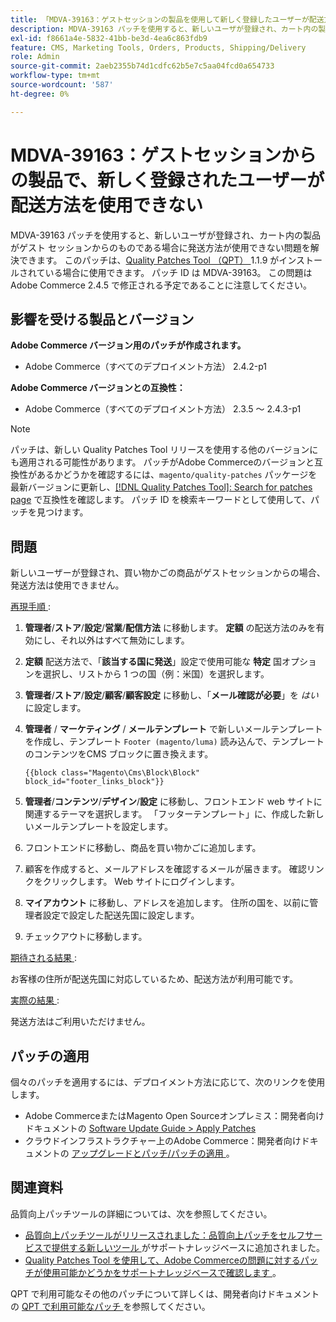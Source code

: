 ```yaml
---
title: 「MDVA-39163：ゲストセッションの製品を使用して新しく登録したユーザーが配送方法を使用できない」
description: MDVA-39163 パッチを使用すると、新しいユーザが登録され、カート内の製品がゲスト セッションからのものである場合に発送方法が使用できない問題を解決できます。 このパッチは、[Quality Patches Tool （QPT） ] （/help/announcements/adobe-commerce-announcements/magento-quality-patches-released-new-tool-to-self-serve-quality-patches.md） 1.1.9 がインストールされている場合に利用できます。 パッチ ID は MDVA-39163。 この問題はAdobe Commerce 2.4.5 で修正される予定であることに注意してください。
exl-id: f8661a4e-5832-41bb-be3d-4ea6c863fdb9
feature: CMS, Marketing Tools, Orders, Products, Shipping/Delivery
role: Admin
source-git-commit: 2aeb2355b74d1cdfc62b5e7c5aa04fcd0a654733
workflow-type: tm+mt
source-wordcount: '587'
ht-degree: 0%

---
```


# MDVA-39163：ゲストセッションからの製品で、新しく登録されたユーザーが配送方法を使用できない

MDVA-39163 パッチを使用すると、新しいユーザが登録され、カート内の製品がゲスト セッションからのものである場合に発送方法が使用できない問題を解決できます。 このパッチは、[Quality Patches Tool （QPT） ](/help/announcements/adobe-commerce-announcements/magento-quality-patches-released-new-tool-to-self-serve-quality-patches.md)1.1.9 がインストールされている場合に使用できます。 パッチ ID は MDVA-39163。 この問題はAdobe Commerce 2.4.5 で修正される予定であることに注意してください。

## 影響を受ける製品とバージョン

**Adobe Commerce バージョン用のパッチが作成されます。**

* Adobe Commerce（すべてのデプロイメント方法） 2.4.2-p1

**Adobe Commerce バージョンとの互換性：**

* Adobe Commerce（すべてのデプロイメント方法） 2.3.5 ～ 2.4.3-p1

>[!NOTE]
>
>パッチは、新しい Quality Patches Tool リリースを使用する他のバージョンにも適用される可能性があります。 パッチがAdobe Commerceのバージョンと互換性があるかどうかを確認するには、`magento/quality-patches` パッケージを最新バージョンに更新し、[[!DNL Quality Patches Tool]: Search for patches page](https://experienceleague.adobe.com/tools/commerce-quality-patches/index.html) で互換性を確認します。 パッチ ID を検索キーワードとして使用して、パッチを見つけます。

## 問題

新しいユーザーが登録され、買い物かごの商品がゲストセッションからの場合、発送方法は使用できません。

<u> 再現手順 </u>:

1. **管理者**/**ストア**/**設定**/**営業**/**配信方法** に移動します。 **定額** の配送方法のみを有効にし、それ以外はすべて無効にします。
1. **定額** 配送方法で、「**該当する国に発送**」設定で使用可能な **特定** 国オプションを選択し、リストから 1 つの国（例：米国）を選択します。
1. **管理者**/**ストア**/**設定**/**顧客**/**顧客設定** に移動し、「**メール確認が必要**」を _はい_ に設定します。
1. **管理者** / **マーケティング** / **メールテンプレート** で新しいメールテンプレートを作成し、テンプレート `Footer (magento/luma)` 読み込んで、テンプレートのコンテンツをCMS ブロックに置き換えます。

   ```CMS
   {{block class="Magento\Cms\Block\Block" block_id="footer_links_block"}}
   ```

1. **管理者**/**コンテンツ**/**デザイン**/**設定** に移動し、フロントエンド web サイトに関連するテーマを選択します。 「フッターテンプレート」に、作成した新しいメールテンプレートを設定します。
1. フロントエンドに移動し、商品を買い物かごに追加します。
1. 顧客を作成すると、メールアドレスを確認するメールが届きます。 確認リンクをクリックします。 Web サイトにログインします。
1. **マイアカウント** に移動し、アドレスを追加します。 住所の国を、以前に管理者設定で設定した配送先国に設定します。
1. チェックアウトに移動します。

<u> 期待される結果 </u>:

お客様の住所が配送先国に対応しているため、配送方法が利用可能です。

<u> 実際の結果 </u>:

発送方法はご利用いただけません。

## パッチの適用

個々のパッチを適用するには、デプロイメント方法に応じて、次のリンクを使用します。

* Adobe CommerceまたはMagento Open Sourceオンプレミス：開発者向けドキュメントの [Software Update Guide > Apply Patches](https://experienceleague.adobe.com/en/docs/commerce-operations/tools/quality-patches-tool/usage)
* クラウドインフラストラクチャー上のAdobe Commerce：開発者向けドキュメントの [ アップグレードとパッチ/パッチの適用 ](https://experienceleague.adobe.com/en/docs/commerce-cloud-service/user-guide/develop/upgrade/apply-patches)。

## 関連資料

品質向上パッチツールの詳細については、次を参照してください。

* [ 品質向上パッチツールがリリースされました：品質向上パッチをセルフサービスで提供する新しいツール ](/help/announcements/adobe-commerce-announcements/magento-quality-patches-released-new-tool-to-self-serve-quality-patches.md) がサポートナレッジベースに追加されました。
* [Quality Patches Tool を使用して、Adobe Commerceの問題に対するパッチが使用可能かどうかをサポートナレッジベースで確認します ](/help/support-tools/patches-available-in-qpt-tool/check-patch-for-magento-issue-with-magento-quality-patches.md)。

QPT で利用可能なその他のパッチについて詳しくは、開発者向けドキュメントの [QPT で利用可能なパッチ ](https://experienceleague.adobe.com/tools/commerce-quality-patches/index.html) を参照してください。
